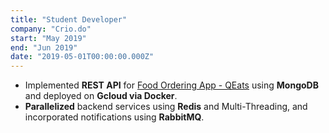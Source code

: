 ```yaml
---
title: "Student Developer"
company: "Crio.do"
start: "May 2019"
end: "Jun 2019"
date: "2019-05-01T00:00:00.000Z"
---
```


- Implemented **REST API** for [Food Ordering App - QEats](https://github.com/AbhishekChd/qeats) using **MongoDB** and deployed on **Gcloud via Docker**.
- **Parallelized** backend services using **Redis** and Multi-Threading, and incorporated notifications using **RabbitMQ**.
